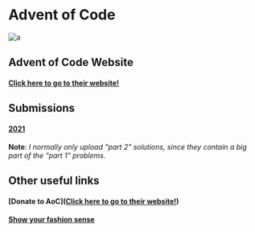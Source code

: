 # Advent of Code 

![a](https://media2.giphy.com/media/l378eEicgpGBNjcJi/giphy.gif)

## Advent of Code Website 

#### [Click here to go to their website!](https://adventofcode.com)

## Submissions 

#### [2021](https://github.com/laura-salas/AoC/tree/main/2021) 



**Note**: *I normally only upload "part 2" solutions, since they contain a big part of the "part 1" problems.* 

## Other useful links

#### [Donate to AoC]([Click here to go to their website!](https://adventofcode.com))

#### [Show your fashion sense](https://advent-of-code.creator-spring.com/?)







